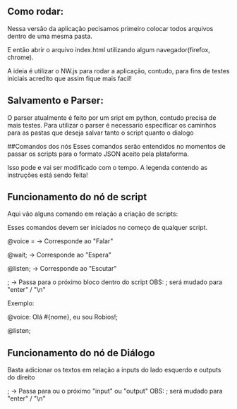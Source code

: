 
## Como rodar:
Nessa versão da aplicação pecisamos primeiro colocar todos arquivos dentro de uma mesma pasta. 

E então abrir o arquivo index.html utilizando algum navegador(firefox, chrome). 

A ideia é utilizar o NW.js para rodar a aplicação, contudo, para fins de testes iniciais acredito que assim fique mais facil!

## Salvamento e Parser:
O parser atualmente é feito por um sript em python, contudo precisa de mais testes. Para utilizar o parser é necessario especificar 
os caminhos para as pastas que deseja salvar tanto o script quanto o dialogo

##Comandos dos nós
Esses comandos serão entendidos no momentos de passar os scripts para o formato JSON aceito pela plataforma.

Isso pode e vai ser modificado com o tempo. A legenda contendo as instruções está sendo feita!

## Funcionamento do nó de script
Aqui vão alguns comando em relação a criação de scripts: 

Esses comandos devem ser iniciados no começo de qualquer script.

@voice =      -> Corresponde ao "Falar" 

@wait;       -> Corresponde ao "Espera" 

@listen;     -> Corresponde ao "Escutar" 

;            -> Passa para o próximo bloco dentro do script
OBS: ; será mudado para "enter" / "\n"

Exemplo:

@voice: Olá #{nome}, eu sou Robios!;

@listen;

## Funcionamento do nó de Diálogo
Basta adicionar os textos em relação a inputs do lado esquerdo e outputs do direito

;            -> Passa para ou o próximo "input" ou "output"
OBS: ; será mudado para "enter" / "\n" 

